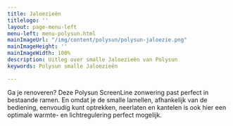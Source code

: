 ```yaml
---
title: Jaloezieën
titlelogo: ''
layout: page-menu-left
menu-left: menu-polysun.html
mainImageUrl: "/img/content/polysun/polysun-jaloezie.png"
mainImageHeight: ''
mainImageWidth: 100%
description: Uitleg over smalle Jaloezieën van Polysun
keywords: Polysun smalle Jaloezieën

---
```


Ga je renoveren? Deze Polysun ScreenLine zonwering past perfect in bestaande ramen. En omdat je de smalle lamellen, afhankelijk van de bediening, eenvoudig kunt optrekken, neerlaten en kantelen is ook hier een optimale warmte- en lichtregulering perfect mogelijk.